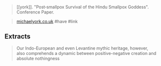 > [[york]]. "Post‑smallpox Survival of the Hindu Smallpox Goddess". Conference Paper. 

> [michaelyork.co.uk](https://www.michaelyork.co.uk/Domus/CV/confpapers/cp-32.html)
> #have 
> #link 

## Extracts
> Our Indo-European and even Levantine mythic heritage, however, also comprehends a dynamic between positive-negative creation and absolute nothingness